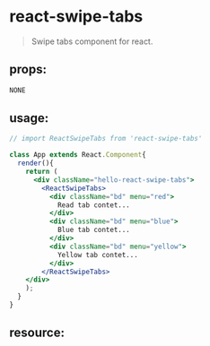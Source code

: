# react-swipe-tabs
> Swipe tabs component for react.


## props:
```js
NONE
```

## usage:
```jsx
// import ReactSwipeTabs from 'react-swipe-tabs'

class App extends React.Component{
  render(){
    return (
      <div className="hello-react-swipe-tabs">
        <ReactSwipeTabs>
          <div className="bd" menu="red">
            Read tab contet...
          </div>
          <div className="bd" menu="blue">
            Blue tab contet...
          </div>
          <div className="bd" menu="yellow">
            Yellow tab contet...
          </div>
        </ReactSwipeTabs>
    </div>
    );
  }
}
```




## resource:
